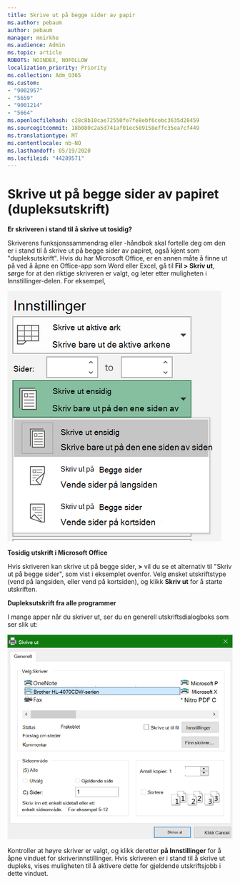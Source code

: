 ```yaml
---
title: Skrive ut på begge sider av papir
ms.author: pebaum
author: pebaum
manager: mnirkhe
ms.audience: Admin
ms.topic: article
ROBOTS: NOINDEX, NOFOLLOW
localization_priority: Priority
ms.collection: Adm_O365
ms.custom:
- "9002957"
- "5659"
- "9001214"
- "5664"
ms.openlocfilehash: c28c8b10cae72550fe7fe8ebf6cebc3635d28459
ms.sourcegitcommit: 18b080c2a5d741af01ec589158effc35ea7cf449
ms.translationtype: MT
ms.contentlocale: nb-NO
ms.lasthandoff: 05/19/2020
ms.locfileid: "44289571"
---
```

# <a name="printing-on-both-sides-of-paper-duplex-printing"></a>Skrive ut på begge sider av papiret (dupleksutskrift)

**Er skriveren i stand til å skrive ut tosidig?**

Skriverens funksjonssammendrag eller -håndbok skal fortelle deg om den er i stand til å skrive ut på begge sider av papiret, også kjent som "dupleksutskrift". Hvis du har Microsoft Office, er en annen måte å finne ut på ved å åpne en Office-app som Word eller Excel, gå til **Fil > Skriv ut**, sørge for at den riktige skriveren er valgt, og leter etter muligheten i Innstillinger-delen. For eksempel, 

![Skriverinnstillinger](media/print-settings.png)

**Tosidig utskrift i Microsoft Office**

Hvis skriveren kan skrive ut på begge sider, **>** vil du se et alternativ til "Skriv ut på begge sider", som vist i eksemplet ovenfor.  Velg ønsket utskriftstype (vend på langsiden, eller vend på kortsiden), og klikk **Skriv ut** for å starte utskriften.

**Dupleksutskrift fra alle programmer**

I mange apper når du skriver ut, ser du en generell utskriftsdialogboks som ser slik ut: 

![Dialogboksen Skriv ut](media/print-dialog.png)

Kontroller at høyre skriver er valgt, og klikk deretter **på Innstillinger** for å åpne vinduet for skriverinnstillinger. Hvis skriveren er i stand til å skrive ut dupleks, vises muligheten til å aktivere dette for gjeldende utskriftsjobb i dette vinduet.
